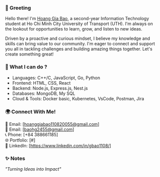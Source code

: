 ### 👋 Greeting 
Hello there!
I'm [Hoang Gia Bao](https://github.com/baohg1108), a second-year Information Technology student at Ho Chi Minh City University of Transport (UTH). I'm always on the lookout for opportunities to learn, grow, and listen to new ideas.

Driven by a proactive and curious mindset, I believe my knowledge and skills can bring value to our community. I'm eager to connect and support you all in tackling challenges and building amazing things together. Let's create something great!

### 🚀 What I can do ?
- Languages: C++/C, JavaScript, Go, Python
- Frontend: HTML, CSS, React
- Backend: Node.js, Express.js, Nest.js
- Databases: MongoDB, My SQL
- Cloud & Tools: Docker basic, Kubernetes, VsCode, Postman, Jira

### 🌍 Connect With Me! 
📧 Email: [hoanggiabao110820055@gmail.com] <br>
📧 Email: [baohg2455@gmail.com] <br>
📞 Phone: [+84 388661185] <br>
🌐 Portfolio: [#] <br>
💼 LinkedIn: [https://www.linkedin.com/in/gbao1108/]

### ✨ Notes
*"Turning Ideas into Impact"*
<!--
**Giabao11082005/Giabao11082005** is a ✨ _special_ ✨ repository because its `README.md` (this file) appears on your GitHub profile.
